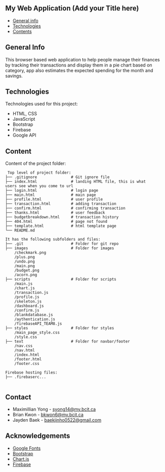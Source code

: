 ## My Web Application (Add your Title here)

* [General info](#general-info)
* [Technologies](#technologies)
* [Contents](#content)

## General Info
This browser based web application to help people manage their finances by tracking their transactions and display them in a pie chart based on category, app also estimates the expected spending for the month and savings.
	
## Technologies
Technologies used for this project:
* HTML, CSS
* JavaScript
* Bootstrap 
* Firebase
* Google API
	
## Content
Content of the project folder:

```
 Top level of project folder: 
├── .gitignore               # Git ignore file
├── index.html               # landing HTML file, this is what 
users see when you come to url
├── login.html               # login page
├── main.html                # main page
├── profile.html             # user profile
├── transaction.html         # adding transaction
├── confirm.html             # confirming transaction
├── thanks.html              # user feedback
├── budgetbreakdown.html     # transaction history
├── 404.html                 # page not found
├── template.html            # html template page
└── README.md

It has the following subfolders and files:
├── .git                     # Folder for git repo
├── images                   # Folder for images
    /checkmark.png
    /plus.png
    /undo.png
    /main.png
    /budget.png
    /acorn.png
├── scripts                  # Folder for scripts
    /main.js
    /chart.js
    /transaction.js
    /profile.js
    /skeleton.js
    /dashboard.js
    /confirm.js
    /blankdatabase.js
    /aythentication.js
    /firebaseAPI_TEAM8.js
├── styles                   # Folder for styles
    /main_page_style.css
    /style.css
├── text                     # Folder for navbar/footer
    /nav.css
    /nav.html
    /index.html
    /footer.html
    /footer.css

Firebase hosting files: 
├── .firebaserc...


```


## Contact 
* Maximillian Yong - syong14@my.bcit.ca
* Brian Kwon - bkwon6@my.bcit.ca
* Jayden Baek - baekjinho0522@gmail.com

## Acknowledgements 
* <a href="https://fonts.google.com/">Google Fonts</a>
* <a href="https://getbootstrap.com/">Bootstrap</a>
* <a href="https://www.chartjs.org/">Chart.js</a>
* <a href="https://firebase.google.com/">Firebase</a>

